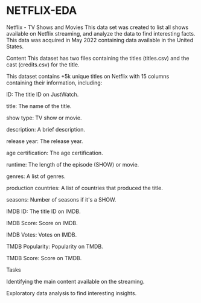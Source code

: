 # NETFLIX-EDA

Netflix - TV Shows and Movies
This data set was created to list all shows available on Netflix streaming, and analyze the data to find interesting facts. This data was acquired in May 2022 containing data available in the United States.

Content
This dataset has two files containing the titles (titles.csv) and the cast (credits.csv) for the title.

This dataset contains +5k unique titles on Netflix with 15 columns containing their information, including:

ID: The title ID on JustWatch.

title: The name of the title.

show type: TV show or movie.

description: A brief description.

release year: The release year.

age certification: The age certification.

runtime: The length of the episode (SHOW) or movie.

genres: A list of genres.

production countries: A list of countries that produced the title.

seasons: Number of seasons if it's a SHOW.

IMDB ID: The title ID on IMDB.

IMDB Score: Score on IMDB.

IMDB Votes: Votes on IMDB.

TMDB Popularity: Popularity on TMDB.

TMDB Score: Score on TMDB.


Tasks

Identifying the main content available on the streaming.

Exploratory data analysis to find interesting insights.
